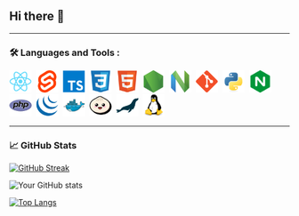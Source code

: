 ## Hi there 👋

<!--
**Dakai/dakai** is a ✨ _special_ ✨ repository because its `README.md` (this file) appears on your GitHub profile.

Here are some ideas to get you started:

- 🔭 I’m currently working on ...
- 🌱 I’m currently learning ...
- 👯 I’m looking to collaborate on ...
- 🤔 I’m looking for help with ...
- 💬 Ask me about ...
- 📫 How to reach me: ...
- 😄 Pronouns: ...
- ⚡ Fun fact: ...
-->
---

### :hammer_and_wrench: Languages and Tools :

<div>
  <img src="https://raw.githubusercontent.com/devicons/devicon/refs/heads/master/icons/react/react-original.svg" title="React" alt="React" width="40" height="40"/>&nbsp;
  <img src="https://raw.githubusercontent.com/devicons/devicon/refs/heads/master/icons/svelte/svelte-original.svg" title="Svelte" alt="Svelte" width="40" height="40"/>&nbsp;
  <img src="https://raw.githubusercontent.com/devicons/devicon/refs/heads/master/icons/typescript/typescript-original.svg" title="JavaScript" alt="JavaScript" width="40" height="40"/>&nbsp;
  <img src="https://raw.githubusercontent.com/devicons/devicon/refs/heads/master/icons/css3/css3-original.svg" title="Svelte" alt="Svelte" width="40" height="40"/>&nbsp;
  <img src="https://raw.githubusercontent.com/devicons/devicon/refs/heads/master/icons/html5/html5-original.svg" title="Svelte" alt="Svelte" width="40" height="40"/>&nbsp;
  <img src="https://raw.githubusercontent.com/devicons/devicon/refs/heads/master/icons/nodejs/nodejs-original.svg" title="NodeJS" alt="NodeJS" width="40" height="40"/>&nbsp;
  <img src="https://raw.githubusercontent.com/devicons/devicon/refs/heads/master/icons/neovim/neovim-original.svg" title="Git" **alt="Git" width="40" height="40"/>&nbsp;
  <img src="https://raw.githubusercontent.com/devicons/devicon/refs/heads/master/icons/git/git-original.svg" title="Git" **alt="Git" width="40" height="40"/>&nbsp;
  <img src="https://raw.githubusercontent.com/devicons/devicon/refs/heads/master/icons/python/python-original.svg" title="Git" **alt="Git" width="40" height="40"/>&nbsp;
  <img src="https://raw.githubusercontent.com/devicons/devicon/refs/heads/master/icons/nginx/nginx-original.svg" title="Git" **alt="Git" width="40" height="40"/>&nbsp;
  <img src="https://raw.githubusercontent.com/devicons/devicon/refs/heads/master/icons/php/php-original.svg" title="Git" **alt="Git" width="40" height="40"/>&nbsp;
  <img src="https://raw.githubusercontent.com/devicons/devicon/refs/heads/master/icons/jquery/jquery-original.svg" title="Svelte" alt="Svelte" width="40" height="40"/>&nbsp;
  <img src="https://raw.githubusercontent.com/devicons/devicon/refs/heads/master/icons/docker/docker-original.svg" title="NodeJS" alt="NodeJS" width="40" height="40"/>&nbsp;
  <img src="https://raw.githubusercontent.com/devicons/devicon/refs/heads/master/icons/bun/bun-original.svg" title="NodeJS" alt="NodeJS" width="40" height="40"/>&nbsp;
  <img src="https://raw.githubusercontent.com/devicons/devicon/refs/heads/master/icons/mariadb/mariadb-original.svg" title="MySQL"  alt="MySQL" width="40" height="40"/>&nbsp;
  <img src="https://raw.githubusercontent.com/devicons/devicon/refs/heads/master/icons/linux/linux-original.svg" title="Git" **alt="Git" width="40" height="40"/>&nbsp;
</div>

---

### 📈 GitHub Stats

[![GitHub Streak](http://github-readme-streak-stats.herokuapp.com?user=dakai)](https://git.io/streak-stats)

![Your GitHub stats](https://github-readme-stats-ten-sable-58.vercel.app/api?username=dakai)

[![Top Langs](https://github-readme-stats-ten-sable-58.vercel.app/api/top-langs/?username=dakai&hide=python)](https://github.com/anuraghazra/github-readme-stats)
